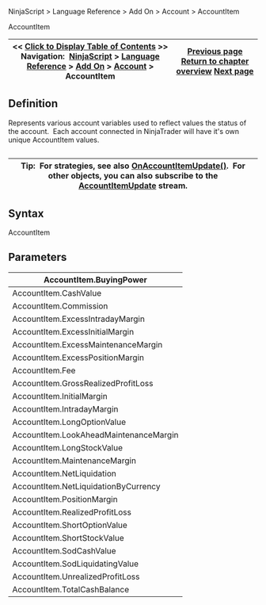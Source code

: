 ﻿
NinjaScript > Language Reference > Add On > Account > AccountItem

AccountItem

| << [Click to Display Table of Contents](accountitem.md) >> **Navigation:**     [NinjaScript](ninjascript.md) > [Language Reference](language_reference_wip.md) > [Add On](add_on.md) > [Account](account_class.md) > AccountItem | [Previous page](account_class.md) [Return to chapter overview](account_class.md) [Next page](accountitemupdate.md) |
| --- | --- |
## Definition
Represents various account variables used to reflect values the status of the account.  Each account connected in NinjaTrader will have it's own unique AccountItem values.
## 

| Tip:  For strategies, see also [OnAccountItemUpdate()](onaccountitemupdate.md).  For other objects, you can also subscribe to the [AccountItemUpdate](accountitemupdate.md) stream. |
| --- |

## Syntax
AccountItem
 
## Parameters

| AccountItem.BuyingPower |
| --- |
| AccountItem.CashValue |
| AccountItem.Commission |
| AccountItem.ExcessIntradayMargin |
| AccountItem.ExcessInitialMargin |
| AccountItem.ExcessMaintenanceMargin |
| AccountItem.ExcessPositionMargin |
| AccountItem.Fee |
| AccountItem.GrossRealizedProfitLoss |
| AccountItem.InitialMargin |
| AccountItem.IntradayMargin |
| AccountItem.LongOptionValue |
| AccountItem.LookAheadMaintenanceMargin |
| AccountItem.LongStockValue |
| AccountItem.MaintenanceMargin |
| AccountItem.NetLiquidation |
| AccountItem.NetLiquidationByCurrency |
| AccountItem.PositionMargin |
| AccountItem.RealizedProfitLoss |
| AccountItem.ShortOptionValue |
| AccountItem.ShortStockValue |
| AccountItem.SodCashValue |
| AccountItem.SodLiquidatingValue |
| AccountItem.UnrealizedProfitLoss |
| AccountItem.TotalCashBalance |
